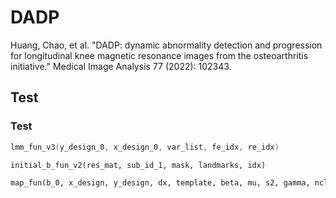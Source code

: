 # DADP
Huang, Chao, et al. "DADP: dynamic abnormality detection and progression for longitudinal knee magnetic resonance images from the osteoarthritis initiative." Medical Image Analysis 77 (2022): 102343.

## Test
### Test

```swift
lmm_fun_v3(y_design_0, x_design_0, var_list, fe_idx, re_idx)
```

```ruby
initial_b_fun_v2(res_mat, sub_id_1, mask, landmarks, idx)
```

```ruby
map_fun(b_0, x_design, y_design, dx, template, beta, mu, s2, gamma, nclasses, map_iter)
```
